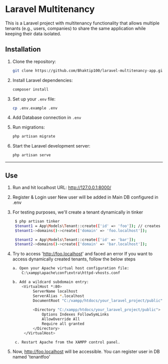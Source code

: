 # Laravel Multitenancy
This is a Laravel project with multitenancy functionality that allows multiple tenants (e.g., users, companies) to share the same application while keeping their data isolated.

## Installation

1. Clone the repository:

   ```bash
   git clone https://github.com/Bhaktip100/laravel-multitenancy-app.git
   ```
   
2. Install Laravel dependencies:

   ```bash
   composer install
   ```

4. Set up your `.env` file:

   ```bash
   cp .env.example .env
   ```

5. Add Database connection in `.env`

6. Run migrations:

   ```bash
   php artisan migrate
   ```

7. Start the Laravel development server:

   ```bash
   php artisan serve
   ```

---
## Use

1. Run and hit localhost URL: http://127.0.0.1:8000/

2. Register & Login user
   New user will be added in Main DB configured in .env

3. For testing purposes, we'll create a tenant dynamically in tinker
   ```bash
    $ php artisan tinker
    $tenant1 = App\Models\Tenant::create(['id' => 'foo']); // creates new DB named 'tenantfoo'
    $tenant1->domains()->create(['domain' => 'foo.localhost']);

    $tenant2 = App\Models\Tenant::create(['id' => 'bar']);
    $tenant2->domains()->create(['domain' => 'bar.localhost']);
    ```

4. Try to access 'http://foo.localhost' and faced an error
    If you want to access dynamically created tenants, follow the below steps

   ```bash
   a. Open your Apache virtual host configuration file:
       C:\xampp\apache\conf\extra\httpd-vhosts.conf

   b. Add a wildcard subdomain entry:
       <VirtualHost *:80>
            ServerName localhost
            ServerAlias *.localhost
            DocumentRoot "C:/xampp/htdocs/your_laravel_project/public"
        
            <Directory "C:/xampp/htdocs/your_laravel_project/public">
                Options Indexes FollowSymLinks
                AllowOverride All
                Require all granted
            </Directory>
        </VirtualHost>
   
    c. Restart Apache from the XAMPP control panel.
   ```
    
6. Now, http://foo.localhost will be accessible. You can register user in DB named 'tenantfoo' 
